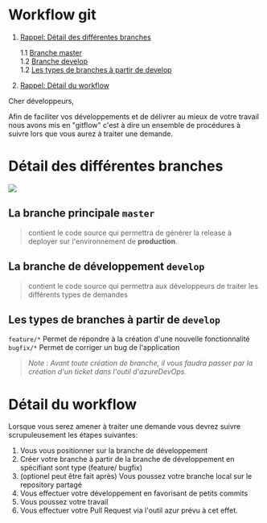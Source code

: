 # Workflow git
1. [Rappel: Détail des différentes branches](#Détail-des-différentes-branches)

    1.1 [Branche master](#La-branche-principale-**`master`**)
    <br>1.2 [Branche develop](#La-branche-de-développement-**`develop`**)
    <br>1.2 [Les types de branches à partir de develop](#Les-types-de-branches-à-partir-de-**`develop`**)
2. [Rappel: Détail du workflow](#Détail-du-workflow)

Cher développeurs,

Afin de faciliter vos développements et de délivrer au mieux de votre travail nous avons mis en "gitflow" c'est à dire un ensemble de procédures à suivre lors que vous aurez à traiter une demande.

# Détail des différentes branches

![](https://miro.medium.com/max/823/1*uUpzVOpdFw5V-tJ_YvgFmA.png)

## La branche principale **`master`**
> contient le code source qui permettra de générer la release à deployer sur l'environnement de **production**.

## La branche de développement **`develop`**

> contient le code source qui permettra aux développeurs de traiter les différents types de demandes

## Les types de branches à partir de **`develop`**

`feature/*` Permet de répondre à la création d'une nouvelle fonctionnalité
`bugfix/*` Permet de corriger un bug de l'application


> _Note : Avant toute création de branche,  il vous faudra passer par la création d'un ticket dans l'outil d'azureDevOps._

# Détail du workflow

Lorsque vous serez amener à traiter une demande vous devrez suivre scrupuleusement les étapes suivantes:
1. Vous vous positionner sur la branche de développement
2. Créer votre branche à partir de la branche de développement en spécifiant sont type (feature/ bugfix)
3. (optionel peut être fait après) Vous poussez votre branche local sur le repository partagé
4. Vous effectuer votre développement en favorisant de petits commits
5. Vous poussez votre travail
6. Vous effectuer votre Pull Request via l'outil azur prévu à cet effet.





